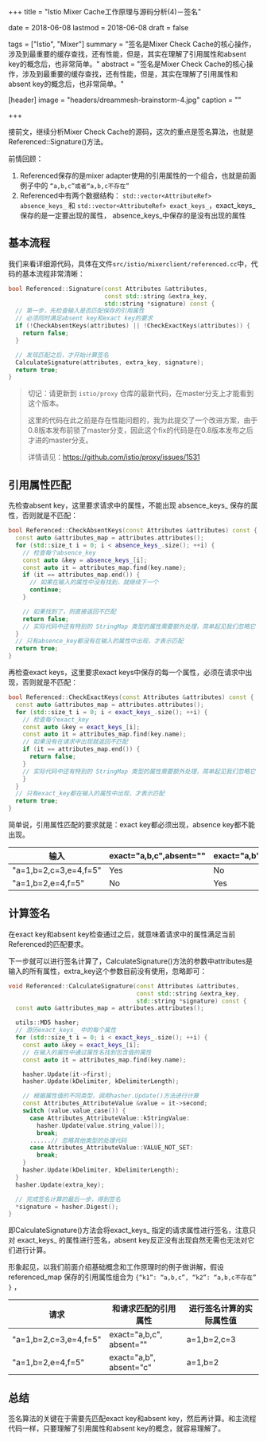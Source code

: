 +++
title = "Istio Mixer Cache工作原理与源码分析(4)－签名"

date = 2018-06-08
lastmod = 2018-06-08
draft = false

tags = ["Istio", "Mixer"]
summary = "签名是Mixer Check Cache的核心操作，涉及到最重要的缓存查找，还有性能，但是，其实在理解了引用属性和absent key的概念后，也非常简单。"
abstract = "签名是Mixer Check Cache的核心操作，涉及到最重要的缓存查找，还有性能，但是，其实在理解了引用属性和absent key的概念后，也非常简单。"

[header]
image = "headers/dreammesh-brainstorm-4.jpg"
caption = ""

+++

接前文，继续分析Mixer Check Cache的源码，这次的重点是签名算法，也就是Referenced::Signature()方法。

前情回顾：

1. Referenced保存的是mixer adapter使用的引用属性的一个组合，也就是前面例子中的 ` “a,b,c”或者“a,b,c不存在” `
2. Referenced中有两个数据结构： `std::vector<AttributeRef> absence_keys_` 和 `std::vector<AttributeRef> exact_keys_`，exact_keys_保存的是一定要出现的属性， absence_keys_中保存的是没有出现的属性

## 基本流程

我们来看详细源代码，具体在文件`src/istio/mixerclient/referenced.cc`中，代码的基本流程非常清晰：

```c++
bool Referenced::Signature(const Attributes &attributes,
                           const std::string &extra_key,
                           std::string *signature) const {
  // 第一步，先检查输入是否匹配保存的引用属性
  // 必须同时满足absent key和exact key的要求
  if (!CheckAbsentKeys(attributes) || !CheckExactKeys(attributes)) {
    return false;
  }

  // 发现匹配之后，才开始计算签名
  CalculateSignature(attributes, extra_key, signature);
  return true;
}
```

> 切记：请更新到 `istio/proxy` 仓库的最新代码，在master分支上才能看到这个版本。
>
> 这里的代码在此之前是存在性能问题的，我为此提交了一个改进方案，由于0.8版本发布前锁了master分支，因此这个fix的代码是在0.8版本发布之后才进的master分支。
>
> 详情请见：https://github.com/istio/proxy/issues/1531

## 引用属性匹配

先检查absent key，这里要求请求中的属性，不能出现 absence_keys_ 保存的属性，否则就是不匹配：

```c++
bool Referenced::CheckAbsentKeys(const Attributes &attributes) const {
  const auto &attributes_map = attributes.attributes();
  for (std::size_t i = 0; i < absence_keys_.size(); ++i) {
    // 检查每个absence_key
    const auto &key = absence_keys_[i];
    const auto it = attributes_map.find(key.name);
    if (it == attributes_map.end()) {
      // 如果在输入的属性中没有找到，就继续下一个
      continue;
    }

    // 如果找到了，则直接返回不匹配
    return false;
    // 实际代码中还有特别的 StringMap 类型的属性需要额外处理，简单起见我们忽略它
  }
  // 只有absence_key都没有在输入的属性中出现，才表示匹配
  return true;
}
```

再检查exact keys，这里要求exact keys中保存的每一个属性，必须在请求中出现，否则就是不匹配：

```c++
bool Referenced::CheckExactKeys(const Attributes &attributes) const {
  const auto &attributes_map = attributes.attributes();
  for (std::size_t i = 0; i < exact_keys_.size(); ++i) {
    // 检查每个exact_key
    const auto &key = exact_keys_[i];
    const auto it = attributes_map.find(key.name);
    // 如果没有在请求中出现就返回不匹配
    if (it == attributes_map.end()) {
      return false;
    }
	// 实际代码中还有特别的 StringMap 类型的属性需要额外处理，简单起见我们忽略它
    }
  }
  // 只有exact_key都在输入的属性中出现，才表示匹配
  return true;
}
```

简单说，引用属性匹配的要求就是：exact key都必须出现，absence key都不能出现。

| 输入                  | exact="a,b,c",absent="" | exact="a,b",absent="c" |
| --------------------- | ----------------------- | ---------------------- |
| "a=1,b=2,c=3,e=4,f=5" | Yes                     | No                     |
| "a=1,b=2,e=4,f=5"     | No                      | Yes                    |

## 计算签名

在exact key和absent key检查通过之后，就意味着请求中的属性满足当前Referenced的匹配要求。

下一步就可以进行签名计算了，CalculateSignature()方法的参数中attributes是输入的所有属性，extra_key这个参数目前没有使用，忽略即可：

```c++
void Referenced::CalculateSignature(const Attributes &attributes,
                                    const std::string &extra_key,
                                    std::string *signature) const {
  const auto &attributes_map = attributes.attributes();

  utils::MD5 hasher;
  // 游历exact_keys_ 中的每个属性
  for (std::size_t i = 0; i < exact_keys_.size(); ++i) {
    const auto &key = exact_keys_[i];
    // 在输入的属性中通过属性名找到包含值的属性
    const auto it = attributes_map.find(key.name);

    hasher.Update(it->first);
    hasher.Update(kDelimiter, kDelimiterLength);

    // 根据属性值的不同类型，调用hasher.Update()方法进行计算
    const Attributes_AttributeValue &value = it->second;
    switch (value.value_case()) {
      case Attributes_AttributeValue::kStringValue:
        hasher.Update(value.string_value());
        break;
      ......// 忽略其他类型的处理代码
      case Attributes_AttributeValue::VALUE_NOT_SET:
        break;
    }
    hasher.Update(kDelimiter, kDelimiterLength);
  }
  hasher.Update(extra_key);

  // 完成签名计算的最后一步，得到签名
  *signature = hasher.Digest();
}
```

即CalculateSignature()方法会将exact_keys_ 指定的请求属性进行签名，注意只对 exact_keys_ 的属性进行签名，absent key反正没有出现自然无需也无法对它们进行计算。

形象起见，以我们前面介绍基础概念和工作原理时的例子做讲解，假设 referenced_map 保存的引用属性组合为 `{“k1”: “a,b,c”, “k2”: “a,b,c不存在” }` ，

| 请求                  | 和请求匹配的引用属性     | 进行签名计算的实际属性值 |
| --------------------- | ------------------------ | ------------------------ |
| "a=1,b=2,c=3,e=4,f=5" | exact="a,b,c", absent="" | a=1,b=2,c=3              |
| "a=1,b=2,e=4,f=5"     | exact="a,b", absent="c"  | a=1,b=2                  |

## 总结

签名算法的关键在于需要先匹配exact key和absent key，然后再计算。和主流程代码一样，只要理解了引用属性和absent key的概念，就容易理解了。